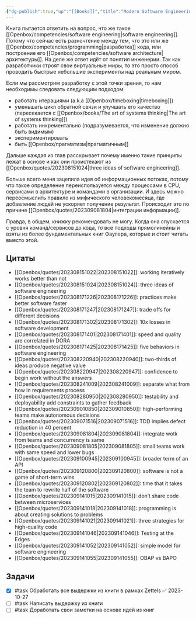 ```yaml
---
{"dg-publish":true,"up":"[[Books]]","title":"Modern Software Engineering","category":"book","status":"Reviewing","tags":["books"],"rating":2,"date":"2023-01-14","modified_at":"2023-11-14T15:05:27+04:00","dg-path":"/books/Modern Software Engineering.md","permalink":"/books/modern-software-engineering/","dgPassFrontmatter":true}
---
```





Книга пытается ответить на вопрос, что же такое [[Openbox/competencies/software engineering\|software engineering]]. Потому что сейчас есть разночтение между тем, что это или же [[Openbox/competencies/programming\|разработка]] кода, или построение его [[Openbox/competencies/software architecture\|архитектуры]]. На деле же ответ идёт от понятия инженерии. Так как разработчики строят свои виртуальные миры, то это просто способ проводить быстрые небольшие эксперименты над реальным миром.

Если мы рассмотрим разработку с этой точки зрения, то нам необходимы следовать следующим подходом:
- работать итерациями (a.k.a [[Openbox/timeboxing\|timeboxing]])
- уменьшать цикл обратной связи и улучшать его качество (пересекается с [[Openbox/books/The art of systems thinking\|The art of systems thinking]])
- работать инкрементально (подразумевается, что изменение должно быть видимым)
- экспериментировать
- быть [[Openbox/прагматизм\|прагматичным]]

Дальше каждая из глав расскрывает почему именно такие принципы лежат в основе и как они проистекают из [[Openbox/quotes/202308151024\|three ideas of software engineering]].

Больше всего меня зацепила идея об информационных потоках, потому что такое определение переиспользуется между процессами в CPU, сервисами в архитектуре и командами в организации. И здесь можно переосмыслить правило из мифического человекомесяца, где добавление людей не ускоряет получение результат. Происходит это по причине [[Openbox/quotes/202309081804\|интеграции информации]].

Правда, в общем, книжку рекомендовать не могу. Когда она спускается с уровня команд/сервисов до кода, то все подходы прямолинейны и взяты из более фундаментальных книг Фаулера, которые и стоит читать вместо этой.

## Цитаты

- [[Openbox/quotes/202308151022\|202308151022]]: working iteratively works better than not
- [[Openbox/quotes/202308151024\|202308151024]]: three ideas of software engineering
- [[Openbox/quotes/202308171226\|202308171226]]: practices make better software faster
- [[Openbox/quotes/202308171247\|202308171247]]: trade offs for different decisions
- [[Openbox/quotes/202308171302\|202308171302]]: 10x losses in software development
- [[Openbox/quotes/202308171401\|202308171401]]: speed and quality are correlated in DORA
- [[Openbox/quotes/202308171425\|202308171425]]: five behaviors in software engineering
- [[Openbox/quotes/202308220940\|202308220940]]: two-thirds of ideas produce negative value
- [[Openbox/quotes/202308220947\|202308220947]]: confidence to begin work without the answers
- [[Openbox/quotes/202308241009\|202308241009]]: separate what from how in requirements process
- [[Openbox/quotes/202308280950\|202308280950]]: testability and deployability add constraints to gather feedback
- [[Openbox/quotes/202309010850\|202309010850]]: high-performing teams make autonomous decisions
- [[Openbox/quotes/202309071516\|202309071516]]: TDD implies defect reduction in 40 percent
- [[Openbox/quotes/202309081804\|202309081804]]: integrate wotk from teams and concurrency is same
- [[Openbox/quotes/202309081805\|202309081805]]: small teams work with same speed and lower bugs
- [[Openbox/quotes/202309100945\|202309100945]]: broader term of an API
- [[Openbox/quotes/202309120800\|202309120800]]: software is not a game of short-term wins
- [[Openbox/quotes/202309120802\|202309120802]]: time that it takes the team to rewrite half of the software
- [[Openbox/quotes/202309141015\|202309141015]]: don’t share code between microservices
- [[Openbox/quotes/202309141018\|202309141018]]: programming is about creating solutions to problems
- [[Openbox/quotes/202309141021\|202309141021]]: three strategies for high-quality code
- [[Openbox/quotes/202309141046\|202309141046]]: Testing at the Edges
- [[Openbox/quotes/202309141052\|202309141052]]: simple model for software engineering
- [[Openbox/quotes/202309141055\|202309141055]]: OBAP vs BAPO


## Задачи

- [x] #task Обработать все выдержки из книги в рамках Zettels ✅ 2023-10-27
- [ ] #task Написать выдержку из книги
- [ ] #task Доработать свои заметки на основе идей из книг
